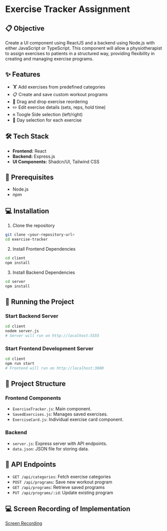 # Exercise Tracker Assignment

## 📋 Objective

Create a UI component using ReactJS and a backend using Node.js with either JavaScript or TypeScript. This component will allow a physiotherapist to assign exercises to patients in a structured way, providing flexibility in creating and managing exercise programs. 


## ✨ Features

- 🏋️ Add exercises from predefined categories
- 📋 Create and save custom workout programs
- 🔀 Drag and drop exercise reordering
- ✏️ Edit exercise details (sets, reps, hold time)
- 🔛 Toogle Side selection (left/right)
- 📅 Day selection for each exercise

## 🛠 Tech Stack

- **Frontend:** React
- **Backend:** Express.js
- **UI Components:** Shadcn/UI, Tailwind CSS

## 🚀 Prerequisites

- Node.js 
- npm 

## 💻 Installation

1. Clone the repository
```bash
git clone <your-repository-url>
cd exercise-tracker
```

2. Install Frontend Dependencies
```bash
cd client
npm install
```

3. Install Backend Dependencies
```bash
cd server
npm install
```

## 🔧 Running the Project

### Start Backend Server
```bash
cd client
nodem server.js
# Server will run on http://localhost:5555
```

### Start Frontend Development Server
```bash
cd client
npm run start
# Frontend will run on http://localhost:3000
```

## 📂 Project Structure

### Frontend Components
- `ExerciseTracker.js`: Main component.
- `SavedExercises.js`: Manages saved exercises.
- `ExerciseCard.js`: Individual exercise card component.

### Backend
- `server.js`: Express server with API endpoints.
- `data.json`: JSON file for storing data.

## 🌟 API Endpoints

- `GET /api/categories`: Fetch exercise categories
- `POST /api/programs`: Save new workout program
- `GET /api/programs`: Retrieve saved programs
- `PUT /api/programs/:id`: Update existing program


## 💻 Screen Recording of Implementation

   [Screen Recording](https://drive.google.com/file/d/1n5oKmb7RQBZoOCrB-nNP8qqqi5-Ll1k8/view?usp=drive_link)



